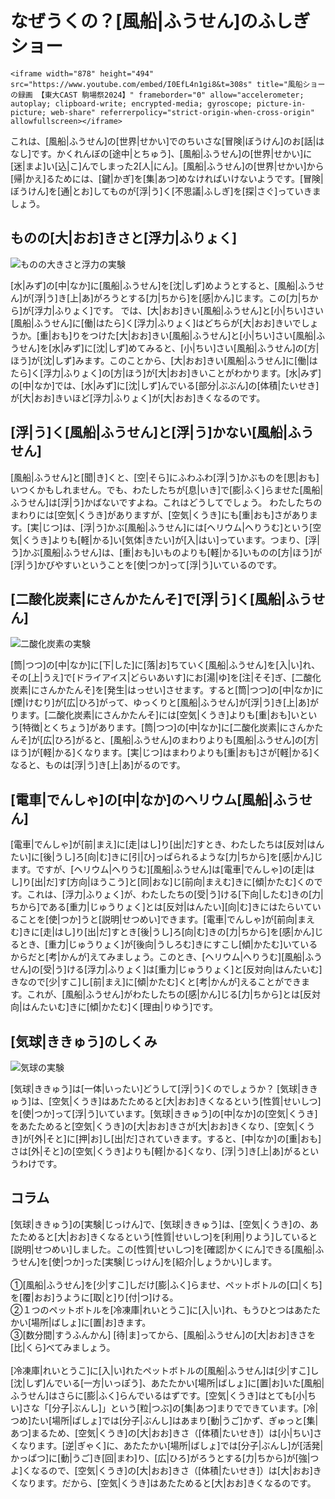 # なぜうくの？[風船|ふうせん]のふしぎショー

```
<iframe width="878" height="494" src="https://www.youtube.com/embed/I0EfL4n1gi8&t=308s" title="風船ショーの録画 【東大CAST 駒場祭2024】" frameborder="0" allow="accelerometer; autoplay; clipboard-write; encrypted-media; gyroscope; picture-in-picture; web-share" referrerpolicy="strict-origin-when-cross-origin" allowfullscreen></iframe>
```

これは、[風船|ふうせん]の[世界|せかい]でのちいさな[冒険|ぼうけん]のお[話|はなし]です。かくれんぼの[途中|とちゅう]、[風船|ふうせん]の[世界|せかい]に[迷|まよ]い[込|こ]んでしまった2[人|にん]。[風船|ふうせん]の[世界|せかい]から[帰|かえ]るためには、[鍵|かぎ]を[集|あつ]めなければいけないようです。[冒険|ぼうけん]を[通|とお]してものが[浮|う]く[不思議|ふしぎ]を[探|さぐ]っていきましょう。

## ものの[大|おお]きさと[浮力|ふりょく]

![ものの大きさと浮力の実験](/img/balloon/風船ショー写真_体積.jpg)

[水|みず]の[中|なか]に[風船|ふうせん]を[沈|しず]めようとすると、[風船|ふうせん]が[浮|う]き[上|あ]がろうとする[力|ちから]を[感|かん]じます。この[力|ちから]が[浮力|ふりょく]です。
では、[大|おお]きい[風船|ふうせん]と[小|ちい]さい[風船|ふうせん]に[働|はたら]く[浮力|ふりょく]はどちらが[大|おお]きいでしょうか。[重|おも]りをつけた[大|おお]きい[風船|ふうせん]と[小|ちい]さい[風船|ふうせん]を[水|みず]に[沈|しず]めてみると、[小|ちい]さい[風船|ふうせん]の[方|ほう]が[沈|しず]みます。このことから、[大|おお]きい[風船|ふうせん]に[働|はたら]く[浮力|ふりょく]の[方|ほう]が[大|おお]きいことがわかります。[水|みず]の[中|なか]では、[水|みず]に[沈|しず]んでいる[部分|ぶぶん]の[体積|たいせき]が[大|おお]きいほど[浮力|ふりょく]が[大|おお]きくなるのです。

## [浮|う]く[風船|ふうせん]と[浮|う]かない[風船|ふうせん]

[風船|ふうせん]と[聞|き]くと、[空|そら]にふわふわ[浮|う]かぶものを[思|おも]いつくかもしれません。でも、わたしたちが[息|いき]で[膨|ふく]らませた[風船|ふうせん]は[浮|う]かばないですよね。これはどうしてでしょう。
わたしたちのまわりには[空気|くうき]がありますが、[空気|くうき]にも[重|おも]さがあります。[実|じつ]は、[浮|う]かぶ[風船|ふうせん]には[ヘリウム|へりうむ]という[空気|くうき]よりも[軽|かる]い[気体|きたい]が[入|はい]っています。つまり、[浮|う]かぶ[風船|ふうせん]は、[重|おも]いものよりも[軽|かる]いものの[方|ほう]が[浮|う]かびやすいということを[使|つか]って[浮|う]いているのです。

## [二酸化炭素|にさんかたんそ]で[浮|う]く[風船|ふうせん]

![二酸化炭素の実験](/img/balloon/風船ショー写真_CO2.jpg)

[筒|つつ]の[中|なか]に[下|した]に[落|お]ちていく[風船|ふうせん]を[入|い]れ、その[上|うえ]で[ドライアイス|どらいあいす]にお[湯|ゆ]を[注|そそ]ぎ、[二酸化炭素|にさんかたんそ]を[発生|はっせい]させます。すると[筒|つつ]の[中|なか]に[煙|けむり]が[広|ひろ]がって、ゆっくりと[風船|ふうせん]が[浮|う]き[上|あ]がります。[二酸化炭素|にさんかたんそ]には[空気|くうき]よりも[重|おも]いという[特徴|とくちょう]があります。[筒|つつ]の[中|なか]に[二酸化炭素|にさんかたんそ]が[広|ひろ]がると、[風船|ふうせん]のまわりよりも[風船|ふうせん]の[方|ほう]が[軽|かる]くなります。[実|じつ]はまわりよりも[重|おも]さが[軽|かる]くなると、ものは[浮|う]き[上|あ]がるのです。

## [電車|でんしゃ]の[中|なか]のヘリウム[風船|ふうせん]

[電車|でんしゃ]が[前|まえ]に[走|はし]り[出|だ]すとき、わたしたちは[反対|はんたい]に[後|うし]ろ[向|む]きに[引|ひ]っぱられるような[力|ちから]を[感|かん]じます。ですが、[ヘリウム|へりうむ][風船|ふうせん]は[電車|でんしゃ]の[走|はし]り[出|だ]す[方向|ほうこう]と[同|おな]じ[前向|まえむ]きに[傾|かたむ]くのです。これは、[浮力|ふりょく]が、わたしたちの[受|う]ける[下向|したむ]きの[力|ちから]である[重力|じゅうりょく]とは[反対|はんたい][向|む]きにはたらいていることを[使|つか]うと[説明|せつめい]できます。[電車|でんしゃ]が[前向|まえむ]きに[走|はし]り[出|だ]すとき[後|うし]ろ[向|む]きの[力|ちから]を[感|かん]じるとき、[重力|じゅうりょく]が[後向|うしろむ]きにすこし[傾|かたむ]いているからだと[考|かんが]えてみましょう。このとき、[ヘリウム|へりうむ][風船|ふうせん]の[受|う]ける[浮力|ふりょく]は[重力|じゅうりょく]と[反対向|はんたいむ]きなので[少|すこ]し[前|まえ]に[傾|かたむ]くと[考|かんが]えることができます。これが、[風船|ふうせん]がわたしたちの[感|かん]じる[力|ちから]とは[反対向|はんたいむ]きに[傾|かたむ]く[理由|りゆう]です。

## [気球|ききゅう]のしくみ

![気球の実験](/img/balloon/風船ショー写真_気球.jpg)

[気球|ききゅう]は[一体|いったい]どうして[浮|う]くのでしょうか？
[気球|ききゅう]は、[空気|くうき]はあたためると[大|おお]きくなるという[性質|せいしつ]を[使|つか]って[浮|う]いています。[気球|ききゅう]の[中|なか]の[空気|くうき]をあたためると[空気|くうき]の[大|おお]きさが[大|おお]きくなり、[空気|くうき]が[外|そと]に[押|お]し[出|だ]されていきます。すると、[中|なか]の[重|おも]さは[外|そと]の[空気|くうき]よりも[軽|かる]くなり、[浮|う]き[上|あ]がるというわけです。

## コラム

[気球|ききゅう]の[実験|じっけん]で、[気球|ききゅう]は、[空気|くうき]の、あたためると[大|おお]きくなるという[性質|せいしつ]を[利用|りよう]していると[説明|せつめい]しました。この[性質|せいしつ]を[確認|かくにん]できる[風船|ふうせん]を[使|つか]った[実験|じっけん]を[紹介|しょうかい]します。<br><br>
①[風船|ふうせん]を[少|すこ]しだけ[膨|ふく]らませ、ペットボトルの[口|くち]を[覆|おお]うように[取|と]り[付|つ]ける。<br>
②１つのペットボトルを[冷凍庫|れいとうこ]に[入|い]れ、もうひとつはあたたかい[場所|ばしょ]に[置|お]きます。<br>
③[数分間|すうふんかん] [待|ま]ってから、[風船|ふうせん]の[大|おお]きさを[比|くら]べてみましょう。<br><br>
[冷凍庫|れいとうこ]に[入|い]れたペットボトルの[風船|ふうせん]は[少|すこ]し[沈|しず]んでいる[一方|いっぽう]、あたたかい[場所|ばしょ]に[置|お]いた[風船|ふうせん]はさらに[膨|ふく]らんでいるはずです。[空気|くうき]はとても[小|ちい]さな「[分子|ぶんし]」という[粒|つぶ]の[集|あつ]まりでできています。[冷|つめ]たい[場所|ばしょ]では[分子|ぶんし]はあまり[動|うご]かず、ぎゅっと[集|あつ]まるため、[空気|くうき]の[大|おお]きさ（[体積|たいせき]）は[小|ちい]さくなります。[逆|ぎゃく]に、あたたかい[場所|ばしょ]では[分子|ぶんし]が[活発|かっぱつ]に[動|うご]き[回|まわ]り、[広|ひろ]がろうとする[力|ちから]が[強|つよ]くなるので、[空気|くうき]の[大|おお]きさ（[体積|たいせき]）は[大|おお]きくなります。だから、[空気|くうき]はあたためると[大|おお]きくなるのです。

